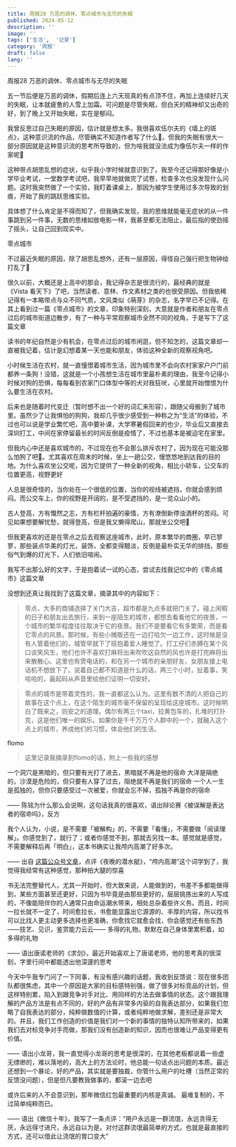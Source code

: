 ```yaml
---
title: 周报28 万恶的调休、零点城市与无尽的失眠
published: 2024-05-12
description: ''
image: ''
tags: ['生活',  '记录']
category: '周报'
draft: false
lang: ''
---
```

 周报28 万恶的调休、零点城市与无尽的失眠


<!-- ![zhoubao28](./attachments/QmSM7Jzyf4M8ZzMzoRX8gw7DxXE3cr2s9ypDkpBQA3AAd8.png) -->


五一节后便是万恶的调休，假期后连上六天班真的有点顶不住，再加上连续好几天的失眠，让本就疲惫的人雪上加霜。可问题是尽管失眠，但白天的精神却又出奇的好，到了晚上又开始失眠，实在是郁闷。

我曾反思过自己失眠的原因，估计就是想太多。我很喜欢伍尔夫的《墙上的斑点》，这种意识流的作品，尽管确实不知道作者写了什么🤣。但我的失眠有很大一部分原因就是这种意识流的思考所导致的，但为啥我就没法成为像伍尔夫一样的作家呢🐶


这种带点胡思乱想的症状，似乎我小学时候就意识到了。我至今还记得那好像是小学毕业考试，一堂数学考试吧，我早早地就做完了试卷，检查多次也没发现什么问题。这时我突然做了一个实验，我盯着课桌上，那因为被学生使用过多次导致的划痕，开始了我的跳跃思维实验。

具体想了什么肯定是不得而知了，但我确实发现，我的思维就能毫无症状的从一件事跳到另一件事，无数的思绪如放电影一样，我甚至都无法阻止，最后指的使劲摇了摇头，让自己回到现实中。

 零点城市

不过最近失眠的原因，除了胡思乱想外，还有一层原因，得怪自己强行把生物钟给打乱了🐶

很久以前，大概还是上高中的那会，我记得杂志是很流行的，最经典的就是《Vista 看天下》了吧，当然读者、意林、作文素材之类的也很受原因。但我依稀记得有一本略带点与众不同气质，文风类似《萌芽》的杂志，名字早已不记得。在其上看到过一篇《零点城市》的文章，印象特别深刻，大意就是作者和朋友在零点过后的城市街道边散步，有了一种与平常观察城市全然不同的视角，于是写下了这篇文章

读书的年纪自然是少有机会，在零点过后的城市闲逛，但不知怎的，这篇文章却一直被我记着，估计是幻想着某一天也能和朋友，体验这种全新的观察视角吧。

小时候生活在农村，就一直憧憬着城市生活，因为城市里不会向农村家家户户门前都养一条狗！没错，这就是一个小孩想生活在城市里最朴素的理由，我至今记得小时候对狗的恐惧，每每看到农家门口体型中等的犬对我狂吠，心里就开始憎恨为什么要生活在农村。

后来也是随着时代变迁（暂时想不出一个好的词汇来形容），跟随父母搬到了城市里。虽然少了让我惧怕的狗狗，我却几乎很少感受到一种称之为“生活”的体验，不过也可以说是学业繁忙吧，高中要补课，大学寒暑假回来的也少，毕业后又直接去深圳打工，中间在家停留最长的时间反倒是疫情了，不过也基本是被迫宅在家里。

但我内心中还是喜欢城市的，不过现在也不会那么排斥农村了，因为现在可能没那么怕狗了吧🐶。尤其喜欢在周末的时候，坐上一趟公交，慢悠悠地到达我的目的地。为什么喜欢坐公交呢，因为它提供了一种全新的视角，相比小轿车，公交车的位置更高，视野更好

人总是很奇怪的，当你处在一个很低的位置，当你的视线被遮挡，你就会感到烦闷。而公交车上，你的视野是开阔的，是不受遮挡的，是一览众山小的。

古人登高，方有慨然之志，方有栏杆拍遍的豪情，方有潦倒新停浊酒杯的苦闷。可见如果想要解忧愁，就得登高，但是我又懒得爬山，那就坐公交吧🤣

但我更喜欢的还是在零点之后去观察这座城市，此时，原本繁华的商圈，早已寥寥，那些装点华美的灯光，装饰，全都变得黯淡，反倒是最朴实无华的排挡，那些俗气到爆的灯光下，人们依旧喧闹。

我写不出那么好的文字，于是抱着试一试的心态，尝试去找我记忆中的《零点城市》这篇文章

没想到还真让我找到了这篇文章，摘录其中的内容如下：

> 零点，大多的商铺选择了关门大吉，超市都是九点多就把门关了。碰上闲暇的日子和朋友出去旅行，来到一座陌生的城市，都想去看看他它的夜景，一个城市的繁华程度往往取决于它的夜景。我们不是要看它有多繁荣，而是看它零点的风景。那时候，有些小摊贩还在一边打哈欠一边工作，这时候是没有人管着他们的，城管早就下了班抱着爱人睡觉了。打工仔们赤膊在某个风口谈笑风生，他们也许不喜欢打麻将出来吹吹这自然的风也许是打完麻将出来散散心。这里也有煲电话的，和在另一个城市的亲朋好友，女朋友接上电话机不想放下了。说着自己都不知道是什么的话，两三个小时，扯着事，笑哈哈的，最起码从声音里给他们证明一切安好。

> 零点的城市是带着灵性的，我一直都这么认为。这里有数不清的人把自己的故事在这个点上，在这个陌生的城市毫不保留的呈现给这座城市。这时候明白了既来之，则安之的道理。偶尔有两三个taxi，拉黄包车的，扎堆的打扑克，这是他们唯一的娱乐。如果你是千千万万个人群中的一个，就融入这个点上的城市，养成他们的习惯，体会他们的生活。



 flomo

> 这里记录我摘录到flomo的话，附上一些我的感想

一个洞穴是黑暗的，但只要有光打了进去，黑暗就不再是他的宿命
大洋是隔绝的，沙漠是危险的，但只要有人穿了过去，阻绝就不再是我们的宿命
一个人一生是孤独的，但你只要感受过一次被爱，你就会忘不掉，孤独不再是你的宿命

—— 陈铭为什么那么会说啊，这句话我真的很喜欢，语出辩论赛《被误解是表达者的宿命吗》，反方


我个人认为，小说，是不需要「被解构」的，不需要「看懂」，不需要做「阅读理解」。你感觉到了，就行了；或者你感觉不到，那就去另找一本。感觉就是感觉，不需要解释后再「明白」，这本书确实让我颅内高潮了好多次。

—— 出自 [这篇公众号文章](https://mp.weixin.qq.com/s/4Edk8_qTazudFXGIrbmucg)，点评《夜晚的潜水艇》，“颅内高潮”这个词学到了，我觉得我经常有这种感觉，那种拍大腿的惊喜


书无法完整替代人，尤其一开始时，但大致来说，人能做到的，书差不多都能做得到，某些方面甚至还更好，只因为书毕竟是由那些更好的，层层挑拣出来的人写成的，不像能陪伴你的人通常只由命运潮水带来，相处总杂着些许义务。而且，时间一拉长就不一定了，时间愈拉长，书愈能显露出它源源的、丰厚的内容，所以找书可以比找人更主动更多选择也更准确，你愈找它就愈会找，你会感觉还有些东西——技艺、见识，鉴赏能力云云—— 多得的礼物。默默在自己身体里累积着，如多得的礼物

—— 语出唐诺老师的《求剑》，最近开始喜欢上了唐诺老师，他的思考真的很深刻，字里行间中都能透出他深邃的思考


今天中午我专门问了一下同事，有没有感兴趣的话题，我收到反馈说：现在很多团队都很焦虑，其中一个原因是大家的目标感特别强，做了很多对标竞品的计划，但这样特别累，陷入到跟竞争对手对比、用同样的方法去做事情的状态。这个跟我理解的产品方法是有点不同的，好的产品有非常多内驱的自我表达部分，如果我们忽略了自我表达的部分，纯粹做数值的计算，或者纯粹地做求解，差别还是非常大的。并且，我们工作创造的价值是我们对一个新的事情的独特认知所带来的，如果我们去对标竞争对手而做，那我们没有创造新的知识，因而也很难让产品变得更有价值。

—— 语出小龙哥，我一直觉得小龙哥的思考是很深的，在其他老板都说着一些虚无缥缈的，难以落地的，高大上的方法论时，他总能一句话点出问题的本质。最近还想到一个暴论，好的产品，其实就是要独裁，你管什么用户的吐槽（当然正常的反馈没问题），但是但凡要教我做事的，都滚一边去吧

或许后来的人不会意识到，那年微信红包最重要的内核是真诚。
最难复制的，不过简单纯粹而已。

—— 语出《微信十年》，我写了一条点评：“用户永远是一群流氓，永远贪得无厌，永远得寸进尺，永远自以为是。对付这群流氓最简单的方式，也就是最直接的方式，还可以借此让流氓的胃口变大”



